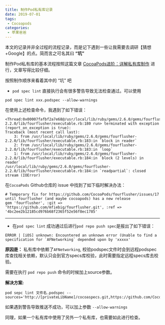 ```yaml
---
title: 制作Pod私有库记录
date: 2019-07-01
tags:
 - Cocoapods
categories: 
 - 苹果爸爸
---
```


本文的记录并非全过程的流程记录，而是记下遇到一些让我需要去调研【猜想+Google】的点。简而言之可名其曰 __“坑”__

制作Pod私有库的基本流程按照这篇文章 [CocoaPods进阶：详解私有库制作](https://juejin.im/post/5b82ca46518825430d26bc09) 进行，文章写得比较仔细。

<!-- more -->

按照制作顺序来看着其中的 “坑” 吧


*  `pod spec lint` 直接执行会有很多警告导致无法检查通过。可以使用

``` shell
pod spec lint xxx.podspec --allow-warnings
```

在使用上述检查命令，我遇到了如下错误：

``` shell
<Thread:0x00007fafbf2a7e68@/usr/local/lib/ruby/gems/2.6.0/gems/fourflusher-2.2.0/lib/fourflusher/executable.rb:180 run> terminated with exception (report_on_exception is true):
Traceback (most recent call last):
	3: from /usr/local/lib/ruby/gems/2.6.0/gems/fourflusher-2.2.0/lib/fourflusher/executable.rb:183:in `block in reader`
	2: from /usr/local/lib/ruby/gems/2.6.0/gems/fourflusher-2.2.0/lib/fourflusher/executable.rb:183:in `loop`
	1: from /usr/local/lib/ruby/gems/2.6.0/gems/fourflusher-2.2.0/lib/fourflusher/executable.rb:184:in `block (2 levels) in reader`
/usr/local/lib/ruby/gems/2.6.0/gems/fourflusher-2.2.0/lib/fourflusher/executable.rb:184:in `readpartial`: closed stream (IOError)
```

在`CocoaPods` Github仓库的 issue 中找到了如下临时解决办法：

``` shell
# Temporary fix for https://github.com/CocoaPods/fourflusher/issues/17 until fourflusher (and maybe cocoapods) has a new release
gem 'fourflusher', :git => 'https://github.com/mfiebig/fourflusher.git', :ref => '4bc2ee2b12185cd976b68f2365f52e56f8ec1785'
```

---

* 在`pod spec lint` 成功通过后进行`pod repo push spec`是报出了如下错误：

``` shell
ERROR | [iOS] unknown: Encountered an unknown error (Unable to find a specification for `AFNetworking` depended upon by 'xxxxx'
```

__原因是：__ 私有库中依赖了`AFNetworking`, 校验podspec文件时会到远程podspec库查找相关依赖，默认只会到官方specs库校验，此时需要指定远程specs库去校验。

需要在执行 `pod repo push` 命令的时候加上source参数。

__解决方案:__ 

``` shell
pod sepc lint 文件名.podspec --sources='http://[privateLibName]/cocoaspecs.git,https://github.com/CocoaPods/Specs.git'
``` 

如果遇到警告导致推送不成功，可以加上参数 `--allow-warnings`

同理，如果一个私有库中使用了另外一个私有库，也需要如此进行检查。
